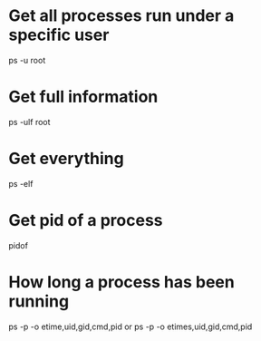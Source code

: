 # Get all processes run under a specific user
ps -u root

# Get full information
ps -ulf root

# Get everything
ps -elf

# Get pid of a process
pidof <process-name>

# How long a process has been running
ps -p <pid> -o etime,uid,gid,cmd,pid
or
ps -p <pid> -o etimes,uid,gid,cmd,pid
